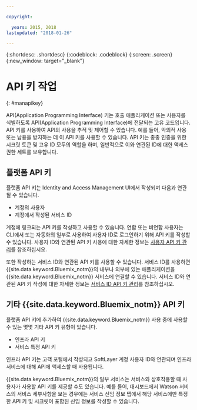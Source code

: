 ```yaml
---

copyright:

  years: 2015, 2018
lastupdated: "2018-01-26"

---
```


{:shortdesc: .shortdesc}
{:codeblock: .codeblock}
{:screen: .screen}
{:new_window: target="_blank"}

# API 키 작업
{: #manapikey}

API(Application Programming Interface) 키는 호출 애플리케이션 또는 사용자를 식별하도록 API(Application Programming Interface)에 전달되는 고유 코드입니다.  API 키를 사용하여 API의 사용을 추적 및 제어할 수 있습니다. 예를 들어, 악의적 사용 또는 남용을 방지하는 데 이 API 키를 사용할 수 있습니다. API 키는 종종 인증을 위한 시크릿 토큰 및 고유 ID 모두의 역할을 하며, 일반적으로 이와 연관된 ID에 대한 액세스 권한 세트를 보유합니다.

## 플랫폼 API 키

플랫폼 API 키는 Identity and Access Management UI에서 작성되며 다음과 연관될 수 있습니다. 

* 계정의 사용자
* 계정에서 작성된 서비스 ID

계정에 링크되는 API 키를 작성하고 사용할 수 있습니다. 연합 또는 비연합 사용자는 CLI에서 또는 자동화의 일부로 사용하여 사용자 ID로 로그인하기 위해 API 키를 작성할 수 있습니다. 사용자 ID와 연관된 API 키 사용에 대한 자세한 정보는 [사용자 API 키 관리](userid_keys.html)를 참조하십시오.

또한 작성하는 서비스 ID와 연관된 API 키를 사용할 수 있습니다. 서비스 ID를 사용하면 {{site.data.keyword.Bluemix_notm}}의 내부나 외부에 있는 애플리케이션을 {{site.data.keyword.Bluemix_notm}} 서비스에 연결할 수 있습니다. 서비스 ID와 연관된 API 키 작성에 대한 자세한 정보는 [서비스 ID API 키 관리](serviceid_keys.html)를 참조하십시오.

## 기타 {{site.data.keyword.Bluemix_notm}} API 키

플랫폼 API 키에 추가하여 {{site.data.keyword.Bluemix_notm}} 사용 중에 사용할 수 있는 몇몇 기타 API 키 유형이 있습니다. 

* 인프라 API 키
* 서비스 특정 API 키

인프라 API 키는 고객 포털에서 작성되고 SoftLayer 계정 사용자 ID와 연관되며 인프라 서비스에 대해 API에 액세스할 때 사용됩니다. 

{{site.data.keyword.Bluemix_notm}}의 일부 서비스는 서비스와 상호작용할 때 사용자가 사용할 API 키를 제공할 수도 있습니다. 예를 들어, 대시보드에서 Watson 서비스의 서비스 세부사항을 보는 경우에는 서비스 신임 정보 탭에서 해당 서비스에만 특정한 API 키 및 시크릿이 포함된 신임 정보를 작성할 수 있습니다. 


